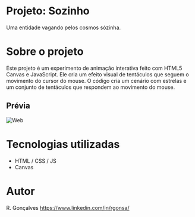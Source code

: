 # Projeto: Sozinho

Uma entidade vagando pelos cosmos sózinha.

# Sobre o projeto

Este projeto é um experimento de animação interativa feito com HTML5 Canvas e JavaScript. Ele cria um efeito visual de tentáculos que seguem o movimento do cursor do mouse. O código cria um cenário com estrelas e um conjunto de tentáculos que respondem ao movimento do mouse.

## Prévia

![Web](https://media.discordapp.net/attachments/1191521910442446949/1193555230722375750/sozinho.gif?ex=65ad23ee&is=659aaeee&hm=90ec68a9f3c19c2448fb3d572c58fb7b2a9194b0a0fc1f4f02aa552a486e883d&=)

# Tecnologias utilizadas

- HTML / CSS / JS
- Canvas

# Autor

R. Gonçalves
https://www.linkedin.com/in/rgonsa/
